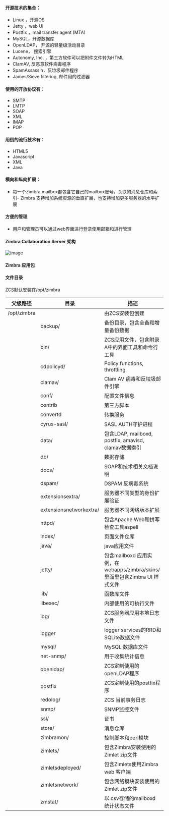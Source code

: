 #### 开源技术的集合：

 - Linux ，开源OS
 - Jetty ，web UI        
 - Postfix ，mail transfer agent (MTA)
 - MySQL，开源数据库
 - OpenLDAP， 开源的轻量级活动目录
 - Lucene， 搜索引擎
 - Autonomy, Inc. ，第三方软件可以把附件文件转为HTML
 - ClamAV, 反恶意软件病毒程序
 - SpamAssassin，反垃圾邮件程序
 - James/Sieve filtering, 邮件用的过滤器 
#### 使用的开放协议有：
 - SMTP
 - LMTP
 - SOAP
 - XML
 - IMAP
 - POP
#### 用倒的流行技术有：
- HTML5
- Javascript
- XML
- Java
#### 横向和纵向扩展：
- 每一个Zimbra mailbox都包含它自己的mailbox账号，关联的消息仓库和索引- Zimbra 支持增加系统资源的垂直扩展，也支持增加更多服务器的水平扩展
#### 方便的管理
- 用户和管理员可以通过web界面进行登录使用邮箱和进行管理

#### Zimbra Collaboration Server 架构
![image](https://res.cloudinary.com/liz/image/upload/v1509342159/ZCSArchitecture_phat37.jpg)

#### Zimbra 应用包



#### 文件目录
ZCS默认安装在/opt/zimbra

父级路径    | 目录                    | 描述
---         |---                      |---
/opt/zimbra |                         | 由ZCS安装包创建
            | backup/                 | 备份目录，包含全备和增量备份数据
            | bin/                    | ZCS应用文件，包含附录A中的界面工具和命令行工具
            | cdpolicyd/              | Policy functions, throttling 
            | clamav/                 | Clam AV 病毒和反垃圾邮件引擎
            | conf/                   | 配置文件信息
            | contrib                 | 第三方脚本
            | convertd                | 转换服务
            | cyrus-sasl/             | SASL AUTH守护进程
            | data/                   | 包含LDAP, mailboxd, postfix, amavisd, clamav数据索引
            | db/                     | 数据存储
            | docs/                   | SOAP和技术相关文档说明
            | dspam/                  | DSPAM 反病毒系统
            | extensionsextra/        | 服务器不同类型的身份扩展验证
            | extensionsnetworkextra/ | 服务器不同网络版本扩展
            | httpd/                  | 包含Apache Web和拼写检查工具aspell
            | index/                  | 页面文件仓库
            | java/                   | java应用文件
            | jetty/                  | 包含mailboxd 应用实例，在webapps/zimbra/skins/里面里包含Zimbra UI 样式文件
            | lib/                    | 函数库文件
            | libexec/                | 内部使用的可执行文件
            | log/                    | ZCS服务器应用本地日志文件
            | logger                  | logger services的RRD和SQLite数据文件  
            | mysql/                  | MySQL 数据库文件
            | net-snmp/               | 用于收集统计信息
            | openldap/               | ZCS定制使用的openLDAP程序
            | postfix                 | ZCS定制使用的postfix程序
            | redolog/                | ZCS 当前事务日志
            | snmp/                   | SNMP监控文件
            | ssl/                    | 证书
            | store/                  | 消息仓库
            | zimbramon/              | 控制脚本和perl模块
            | zimlets/                | 包含Zimbra安装使用的Zimlet zip文件
            | zimletsdeployed/        | 包含Zimlets使用Zimbra web 客户端
            | zimletsnetwork/         | 包含网络模块安装使用的Zimlet zip文件
            | zmstat/                 | 以.csv存储的mailboxd 统计状态文件

